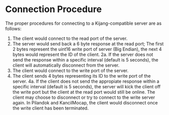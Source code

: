 # Connection Procedure

The proper procedures for connecting to a Kijang-compatible server are as follows:
1. The client would connect to the read port of the server.
2. The server would send back a 6 byte response at the read port; The first 2 bytes represent the uint16 write port of server (Big Endian), the next 4 bytes would represent the ID of the client.
2a. If the server does not send the response within a specific interval (default is 5 seconds), the client will automatically disconnect from the server.
3. The client would connect to the write port of the server.
4. The client sends 4 bytes representing its ID to the write port of the server.
4a. If the client does not send the appropiate response within a specific interval (default is 5 seconds), the server will kick the client off the write port but the client at the read port would still be online. The client may choose to disconnect or try to connect to the write server again. In Pilandok and KancilMocap, the client would disconnect once the write client has been terminated.
